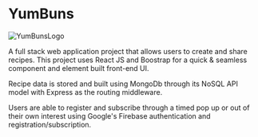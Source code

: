 # YumBuns
![YumBunsLogo](https://user-images.githubusercontent.com/93226206/178125259-50c4b7b4-53eb-469b-8426-cc9f1dc0409a.png)


A full stack web application project that allows users to create and share recipes. This project uses React JS and Boostrap for a quick & seamless component and element built front-end UI. 

Recipe data is stored and built using MongoDb through its NoSQL API model with Express as the routing middleware. 

Users are able to register and subscribe through a timed pop up or out of their own interest using Google's Firebase authentication and registration/subscription.
